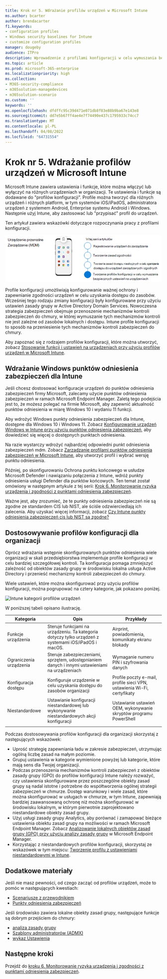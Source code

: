 ```yaml
---
title: Krok nr 5. Wdrażanie profilów urządzeń w Microsoft Intune
ms.author: bcarter
author: brendacarter
f1.keywords:
- configuration profiles
- Windows security baselines for Intune
- customize configuration profiles
manager: dougeby
audience: ITPro
description: Wprowadzenie z profilami konfiguracji w celu wymuszania bezpiecznych ustawień na urządzeniach przy użyciu Intune w celu przeniesienia tych mechanizmów kontroli zabezpieczeń do chmury.
ms.topic: article
ms.prod: microsoft-365-enterprise
ms.localizationpriority: high
ms.collection:
- M365-security-compliance
- m365solution-managedevices
- m365solution-scenario
ms.custom: ''
keywords: ''
ms.openlocfilehash: dfdffc95c39d471e071db8f83e88b9ba67e143e8
ms.sourcegitcommit: dd7e5b67ff4ae4e7f74490e437c1795933c74cc7
ms.translationtype: MT
ms.contentlocale: pl-PL
ms.lasthandoff: 04/08/2022
ms.locfileid: "64731554"
---
```

# <a name="step-5-deploy-device-profiles-in-microsoft-intune"></a>Krok nr 5. Wdrażanie profilów urządzeń w Microsoft Intune

Microsoft Intune zawiera ustawienia i funkcje, które można włączyć lub wyłączyć na różnych urządzeniach w organizacji. Te ustawienia i funkcje są dodawane do "profilów konfiguracji". Profile można tworzyć dla różnych urządzeń i różnych platform, w tym systemów iOS/iPadOS, administratora urządzeń z systemem Android, Enterprise systemu Android i Windows. Następnie użyj Intune, aby zastosować lub "przypisać" profil do urządzeń.

Ten artykuł zawiera wskazówki dotyczące rozpoczynania pracy z profilami konfiguracji. 


![Kroki zarządzania urządzeniami](../media/devices/intune-mdm-step-4.png#lightbox)

Profile konfiguracji umożliwiają konfigurowanie ważnej ochrony i zapewnianie zgodności urządzeń w celu uzyskania dostępu do zasobów. Wcześniej tego rodzaju zmiany konfiguracji były konfigurowane przy użyciu ustawień zasady grupy w Active Directory Domain Services. Nowoczesna strategia zabezpieczeń obejmuje przenoszenie mechanizmów kontroli zabezpieczeń do chmury, w której wymuszanie tych mechanizmów kontroli nie jest zależne od zasobów lokalnych i dostępu. Intune profile konfiguracji to sposób na przeniesienie tych mechanizmów kontroli zabezpieczeń do chmury. 

Aby zapoznać się z rodzajem profilów konfiguracji, które można utworzyć, zobacz [Stosowanie funkcji i ustawień na urządzeniach przy użyciu profilów urządzeń w Microsoft Intune](/mem/intune/configuration/device-profiles).

## <a name="deploy-windows-security-baselines-for-intune"></a>Wdrażanie Windows punktów odniesienia zabezpieczeń dla Intune

Jeśli chcesz dostosować konfiguracje urządzeń do punktów odniesienia zabezpieczeń firmy Microsoft, zalecamy użycie punktów odniesienia zabezpieczeń w ramach Microsoft Endpoint Manager. Zaletą tego podejścia jest to, że możesz polegać na firmie Microsoft, aby zapewnić aktualność punktów odniesienia w miarę Windows 10 i wydaniu 11 funkcji. 

Aby wdrożyć Windows punkty odniesienia zabezpieczeń dla Intune, dostępne dla Windows 10 i Windows 11. Zobacz [Konfigurowanie urządzeń Windows w Intune przy użyciu punktów odniesienia zabezpieczeń](/mem/intune/protect/security-baselines), aby dowiedzieć się więcej o dostępnych punktach odniesienia.

Na razie wystarczy wdrożyć najbardziej odpowiedni punkt odniesienia zabezpieczeń mdm. Zobacz [Zarządzanie profilami punktów odniesienia zabezpieczeń w Microsoft Intune](/mem/intune/protect/security-baselines-configure), aby utworzyć profil i wybrać wersję punktu odniesienia.

Później, po skonfigurowaniu Ochrona punktu końcowego w usłudze Microsoft Defender i nawiązaniu połączenia z Intune, wdróż punkty odniesienia usługi Defender dla punktów końcowych. Ten temat został omówiony w następnym artykule z tej serii: [Krok 6. Monitorowanie ryzyka urządzenia i zgodności z punktami odniesienia zabezpieczeń](manage-devices-with-intune-monitor-risk.md).

Ważne jest, aby zrozumieć, że te punkty odniesienia zabezpieczeń nie są zgodne ze standardem CIS lub NIST, ale ściśle odzwierciedlają ich zalecenia. Aby uzyskać więcej informacji, zobacz [Czy Intune punkty odniesienia zabezpieczeń cis lub NIST są zgodne?](/mem/intune/protect/security-baselines#are-the-intune-security-baselines-cis-or-nist-compliant)

## <a name="customize-configuration-profiles-for-your-organization"></a>Dostosowywanie profilów konfiguracji dla organizacji

Oprócz wdrażania wstępnie skonfigurowanych punktów odniesienia wiele organizacji w skali przedsiębiorstwa implementuje profile konfiguracji w celu bardziej szczegółowej kontroli. Ta konfiguracja pomaga zmniejszyć zależność od obiektów zasady grupy w środowisku lokalna usługa Active Directory i przenieść mechanizmy kontroli zabezpieczeń do chmury. 

Wiele ustawień, które można skonfigurować przy użyciu profilów konfiguracji, można pogrupować na cztery kategorie, jak pokazano poniżej.

![Intune kategorii profilów urządzeń](../media/devices/intune-device-profile-categories.png#lightbox)

W poniższej tabeli opisano ilustrację.


|Kategoria |Opis |Przykłady  |
|---------|---------|---------|
|Funkcje urządzenia     | Steruje funkcjami na urządzeniu. Ta kategoria dotyczy tylko urządzeń z systemami iOS/iPadOS i macOS.        | Airprint, powiadomienia, komunikaty ekranu blokady        |
|Ograniczenia urządzenia     | Steruje zabezpieczeniami, sprzętem, udostępnianiem danych i innymi ustawieniami na urządzeniach        | Wymaganie numeru PIN i szyfrowania danych        |
|Konfiguracja dostępu     |  Konfiguruje urządzenie w celu uzyskania dostępu do zasobów organizacji        | Profile poczty e-mail, profile sieci VPN, ustawienia Wi-Fi, certyfikaty        |
|Niestandardowe     | Ustawianie konfiguracji niestandardowej lub wykonywanie niestandardowych akcji konfiguracji       | Ustawianie ustawień OEM, wykonywanie skryptów programu PowerShell        |
|    |         |         |

Podczas dostosowywania profilów konfiguracji dla organizacji skorzystaj z następujących wskazówek:
- Uprość strategię zapewniania ładu w zakresie zabezpieczeń, utrzymując ogólną liczbę zasad na małym poziomie.
- Grupuj ustawienia w kategorie wymienione powyżej lub kategorie, które mają sens dla Twojej organizacji.
- Podczas przenoszenia mechanizmów kontroli zabezpieczeń z obiektów zasady grupy (GPO) do profilów konfiguracji Intune należy rozważyć, czy ustawienia skonfigurowane przez poszczególne obiekty zasad grupy są nadal istotne i potrzebne do współtworzenia ogólnej strategii zabezpieczeń w chmurze. Dostęp warunkowy i wiele zasad, które można skonfigurować w usługach w chmurze, w tym Intune, zapewniają bardziej zaawansowaną ochronę niż można skonfigurować w środowisku lokalnym, w którym pierwotnie zaprojektowano niestandardowe obiekty zasad grupy.
- Użyj usługi zasady grupy Analytics, aby porównać i zamapować bieżące ustawienia obiektu zasad grupy na możliwości w ramach Microsoft Endpoint Manager. Zobacz [Analizowanie lokalnych obiektów zasad grupy (GPO) przy użyciu analizy zasady grupy](/mem/intune/configuration/group-policy-analytics) w Microsoft Endpoint Manager.
- Korzystając z niestandardowych profilów konfiguracji, skorzystaj ze wskazówek w tym miejscu: [Tworzenie profilu z ustawieniami niestandardowymi w Intune](/mem/intune/configuration/custom-settings-configure).

## <a name="additional-resources"></a>Dodatkowe materiały

Jeśli nie masz pewności, od czego zacząć od profilów urządzeń, może to pomóc w następujących kwestiach:

- [Scenariusze z przewodnikiem](/mem/intune/fundamentals/guided-scenarios-overview) 
- [Punkty odniesienia zabezpieczeń](/mem/intune/protect/security-baselines)

Jeśli środowisko zawiera lokalne obiekty zasad grupy, następujące funkcje są dobrym przejściem do chmury:

- [analiza zasady grupy](/mem/intune/configuration/group-policy-analytics)
- [Szablony administratorów (ADMX)](/mem/intune/configuration/administrative-templates-windows)
- [wykaz Ustawienia](/mem/intune/configuration/settings-catalog)


## <a name="next-steps"></a>Następne kroki
Przejdź do [kroku 6. Monitorowanie ryzyka urządzenia i zgodności z punktami odniesienia zabezpieczeń](manage-devices-with-intune-monitor-risk.md).
